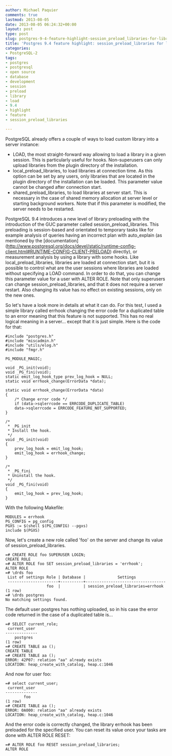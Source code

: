 ```yaml
---
author: Michael Paquier
comments: true
lastmod: 2013-08-05
date: 2013-08-05 06:24:32+00:00
layout: post
type: post
slug: postgres-9-4-feature-highlight-session_preload_libraries-for-library-loading
title: 'Postgres 9.4 feature highlight: session_preload_libraries for library loading'
categories:
- PostgreSQL-2
tags:
- postgres
- postgresql
- open source
- database
- development
- session
- preload
- library
- load
- 9.4
- highlight
- feature
- session_preload_libraries

---
```


PostgreSQL already offers a couple of ways to load custom library into
a server instance:

  * LOAD, the most straight-forward way allowing to load a library in a
  given session. This is particularly useful for hooks. Non-superusers
  can only upload libraries from the plugin directory of the installation.
  * local_preload_libraries, to load libraries at connection time. As this
  option can be set by any users, only libraries that are located in the
  plugin directory of the installation can be loaded. This parameter value
  cannot be changed after connection start.
  * shared_preload_libraries, to load libraries at server start. This is
  necessary in the case of shared memory allocation at server level or
  starting background workers. Note that if this parameter is modified,
  the server needs to be restarted.

PostgreSQL 9.4 introduces a new level of library preloading with the
introduction of the GUC parameter called session\_preload\_libraries.
This preloading is session-based and orientated to temporary tasks like
for example analysis of queries having an incorrect plan with auto\_explain
(as mentioned by the [documentation]
(http://www.postgresql.org/docs/devel/static/runtime-config-client.html#RUNTIME-CONFIG-CLIENT-PRELOAD)
directly), or measurement analysis by using a library with some hooks.
Like local\_preload\_libraries, libraries are loaded at connection start,
but it is possible to control what are the user sessions where libraries
are loaded without specifying a LOAD command. In order to do that, you
can change this parameter value for a user with ALTER ROLE. Note that
only superusers can change session\_preload\_libraries, and that it does
not require a server restart. Also changing its value has no effect on
existing sessions, only on the new ones.

So let's have a look more in details at what it can do. For this test,
I used a simple library called errhook changing the error code for a
duplicated table to an error meaning that this feature is not supported.
This has no real logical meaning in a server... except that it is just
simple. Here is the code for that:

    #include "postgres.h"
    #include "miscadmin.h"
    #include "utils/elog.h"
    #include "fmgr.h"
    
    PG_MODULE_MAGIC;

    void _PG_init(void);
    void _PG_fini(void);
    static emit_log_hook_type prev_log_hook = NULL;
    static void errhook_change(ErrorData *data);
    
    static void errhook_change(ErrorData *data)
    {
        /* Change error code */
        if (data->sqlerrcode == ERRCODE_DUPLICATE_TABLE)
        data->sqlerrcode = ERRCODE_FEATURE_NOT_SUPPORTED;
    }
        
    /*
     * _PG_init
     * Install the hook.
     */
    void _PG_init(void)
    {
        prev_log_hook = emit_log_hook;
        emit_log_hook = errhook_change;
    }

    /*
     * _PG_fini
     * Uninstall the hook.
     */
    void _PG_fini(void)
    {
        emit_log_hook = prev_log_hook;
    }

With the following Makefile:

    MODULES = errhook
    PG_CONFIG = pg_config
    PGXS := $(shell $(PG_CONFIG) --pgxs)
    include $(PGXS)

Now, let's create a new role called 'foo' on the server and change its
value of session\_preload\_libraries.

    =# CREATE ROLE foo SUPERUSER LOGIN;
    CREATE ROLE
    =# ALTER ROLE foo SET session_preload_libraries = 'errhook';
    ALTER ROLE
    =# \drds foo
     List of settings Role | Database |              Settings
     ----------------------+----------+-----------------------------------
                      foo  |          | session_preload_libraries=errhook
    (1 row)
    =# \drds postgres
    No matching settings found.

The default user postgres has nothing uploaded, so in his case the error
code returned in the case of a duplicated table is...

    =# SELECT current_role;
     current_user
    --------------
        postgres
    (1 row)
    =# CREATE TABLE aa ();
    CREATE TABLE
    =# CREATE TABLE aa ();
    ERROR: 42P07: relation "aa" already exists
    LOCATION: heap_create_with_catalog, heap.c:1046

And now for user foo:

    =# select current_user;
     current_user
    --------------
            foo
    (1 row)
    =# CREATE TABLE aa ();
    ERROR: 0A000: relation "aa" already exists
    LOCATION: heap_create_with_catalog, heap.c:1046

And the error code is correctly changed, the library errhook has been
preloaded for the specified user. You can reset its value once your tasks
are done with ALTER ROLE RESET:

    =# ALTER ROLE foo RESET session_preload_libraries;
    ALTER ROLE
